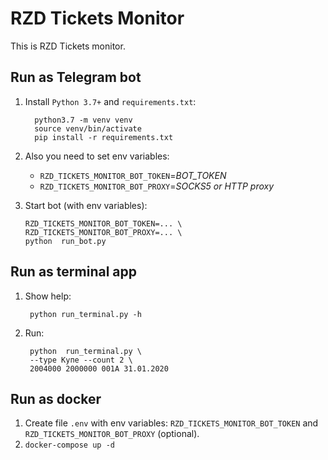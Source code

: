 # RZD Tickets Monitor

This is RZD Tickets monitor.

## Run as Telegram bot

1. Install `Python 3.7+` and `requirements.txt`: 

         python3.7 -m venv venv
         source venv/bin/activate
         pip install -r requirements.txt

1. Also you need to set env variables:
    *   `RZD_TICKETS_MONITOR_BOT_TOKEN`=*BOT_TOKEN*
    *   `RZD_TICKETS_MONITOR_BOT_PROXY`=*SOCKS5 or HTTP proxy*

1. Start bot (with env variables):

       RZD_TICKETS_MONITOR_BOT_TOKEN=... \
       RZD_TICKETS_MONITOR_BOT_PROXY=... \
       python  run_bot.py

## Run as terminal app
1. Show help:

        python run_terminal.py -h
         
1. Run: 

        python  run_terminal.py \
        --type Купе --count 2 \
        2004000 2000000 001А 31.01.2020


## Run as docker
1. Create file `.env` with env variables: `RZD_TICKETS_MONITOR_BOT_TOKEN` and `RZD_TICKETS_MONITOR_BOT_PROXY` (optional).
2. `docker-compose up -d`
